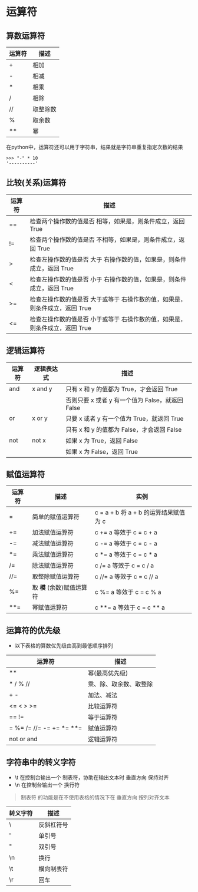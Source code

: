 # 运算符
## 算数运算符
运算符|描述
-|-
+|相加
-|相减
*|相乘
/|相除
//|取整除数
%|取余数
**|幂

在python中，运算符还可以用于字符串，结果就是字符串重复指定次数的结果
```
>>> "-" * 10
'----------'
```

## 比较(关系)运算符
运算符|描述
-|-
==|检查两个操作数的值是否 相等，如果是，则条件成立，返回 True
!=|检查两个操作数的值是否 不相等，如果是，则条件成立，返回 True
> |检查左操作数的值是否 大于 右操作数的值，如果是，则条件成立，返回 True
< |检查左操作数的值是否 小于 右操作数的值，如果是，则条件成立，返回 True
>=|检查左操作数的值是否 大于或等于 右操作数的值，如果是，则条件成立，返回 True
<=|检查左操作数的值是否 小于或等于 右操作数的值，如果是，则条件成立，返回 True

## 逻辑运算符
运算符|逻辑表达式|描述
-|-|-
and|x and y|只有 x 和 y 的值都为 True，才会返回 True
| | |否则只要 x 或者 y 有一个值为 False，就返回 False
or|x or y|只要 x 或者 y 有一个值为 True，就返回 True
| | |只有 x 和 y 的值都为 False，才会返回 False
not|not x|如果 x 为 True，返回 False
| | |如果 x 为 False，返回 True

## 赋值运算符
运算符|描述|实例
-|-|-
=   |简单的赋值运算符|c = a + b 将 a + b 的运算结果赋值为 c
+=  |加法赋值运算符  |c += a 等效于 c = c + a
-=  |减法赋值运算符  |c -= a 等效于 c = c - a
*=  |乘法赋值运算符  |c *= a 等效于 c = c * a
/=  |除法赋值运算符  |c /= a 等效于 c = c / a
//= |取整除赋值运算符|c //= a 等效于 c = c // a
%= 	|取 **模** (余数)赋值运算符 |c %= a 等效于 c = c % a
**= |幂赋值运算符 |c **= a 等效于 c = c ** a

## 运算符的优先级
- 以下表格的算数优先级由高到最低顺序排列

运算符|描述
-|-
** |幂(最高优先级)
* / % // |乘、除、取余数、取整除
+ - |加法、减法
<= < > >= |比较运算符
== != |等于运算符
= %= /= //= -= += *= **= |赋值运算符
not or and |逻辑运算符

## 字符串中的转义字符
- \t 在控制台输出一个 制表符，协助在输出文本时 垂直方向 保持对齐
- \n 在控制台输出一个 换行符

> 制表符 的功能是在不使用表格的情况下在 垂直方向 按列对齐文本

转义字符|描述
-|-
\\ | 反斜杠符号
\' | 单引号
\" | 双引号
\n | 换行
\t | 横向制表符
\r | 回车

